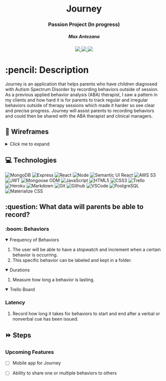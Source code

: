 <div align="center">
   <h1>Journey</h1>
   <h3>Passion Project (In progress)</h3>
   <h5>Max Antezana</h5>
   
   <a href="https://mantezana1998.github.io/portfolio/" target="_blank">
      <img src="https://img.shields.io/badge/-Portfolio:_mantezana1998.github.io-darkgreen?style=flat&logo=medium"/>
   </a>
   <a href="https://www.linkedin.com/in/antezana-max/" target="_blank">
      <img src="https://img.shields.io/badge/-linkedin.com/in/antezana-max-blue?style=flat&``logo=Linkedin&logoColor=white">
   </a> 
   <a href="mailto:maximo00antezana@gmail.com" target="_blank">
      <img src="https://img.shields.io/badge/-Maximo00Antezana@gmail.com-c14438?style=flat&logo=Gmail&``logoColor=white">
   </a>
</div>
   
<h1>:pencil: Description</h1>
<p>Journey is an application that helps parents who have children diagnosed with Autism Spectrum Disorder by recording behaviors outside of session. As a previous applied behavior analysis (ABA) therapist, I saw a pattern in my clients and how hard it is for parents to track regular and irregular behaviors outside of therapy sessions which made it harder so see clear and precise progress. Journey will assist parents to recording behaviors and could then be shared with the ABA therapist and clinical managers.</p>

## :floppy_disk: Wireframes

<details>
  <summary markdown="span">Click me to expand</summary>
  <details>Embedded</details>
   <p>Click here</p>
  <details>Embedded</details>
   <p>Click here</p>
  <details>Embedded</details>
   <p>Click here</p>
</details>

## :computer: Technologies 

![MongoDB](https://img.shields.io/badge/-MongoDB-333?style=flat&logo=mongodb)
![Express](https://img.shields.io/badge/-Express-333?style=flat&logo=express)
![React](https://img.shields.io/badge/-React-333?style=flat&logo=react) 
![Node](https://img.shields.io/badge/-Node.js-333?style=flat&logo=node.js)
![Semantic UI React](https://img.shields.io/badge/-Semantic%20UI%20React-333?style=flat&logo=semanticuireact)
![AWS S3](https://img.shields.io/badge/-AWS_S3-333?style=flat&logo=amazons3)
![JWT](https://img.shields.io/badge/-JSON_Web_Tokens-333?style=flat&logo=jsonwebtokens)
![Mongoose ODM](https://img.shields.io/badge/-Mongoose_ODM-333?style=flat&logo=mongodb)
![JavaScript](https://img.shields.io/badge/-JavaScript-333?style=flat&logo=javascript) 
![HTML5](https://img.shields.io/badge/-HTML5-333?style=flat&logo=html5)
![CSS3](https://img.shields.io/badge/-CSS-333?style=flat&logo=css3)
![Trello](https://img.shields.io/badge/-Trello-333?style=flat&logo=trello) 
![Heroku](https://img.shields.io/badge/-Heroku-333?style=flat&logo=heroku)
![Markdown](https://img.shields.io/badge/-Markdown-333?style=flat&logo=markdown)
![Git](https://img.shields.io/badge/-Git-333?style=flat&logo=git)
![Github](https://img.shields.io/badge/-GitHub-333?style=flat&logo=github)
![VSCode](https://img.shields.io/badge/-VS_Code-333?style=flat&logo=visualstudio)
![PostgreSQL](https://img.shields.io/badge/-PostgreSQL-333?style=flat&logo=postgresql)
![Materialize CSS](https://img.shields.io/badge/-Materialize_CSS-333?style=flat&logo=materialdesign) 

<h2> :question: What data will parents be able to record? </h2>

<h3> :boom: Behaviors </h3>
<details open>
<summary>Frequency of Behaviors</summary>
<ol>
    <li>The user will be able to have a stopwatch and increment when a certain behavior is occurring.</li>
    <li>This specific behavior can be labeled and kept in a folder.</li>
</ol>
</details>

<details open>   
<summary>Durations</summary>
<ol>
    <li>Measure how long a behavior is lasting.</li>
</ol>
</details>

<details open>
<h3>Latency</h3>
<summary>Trello Board</summary>
<ol>
    <li>Record how long it takes for behaviors to start and end after a verbal or nonverbal cue has been issued.</li>
</ol>   
</details>

## :fast_forward: Steps   

### Upcoming Features

- [ ] Mobile app for Journey 

- [ ] Ability to share one or multiple behaviors to others
